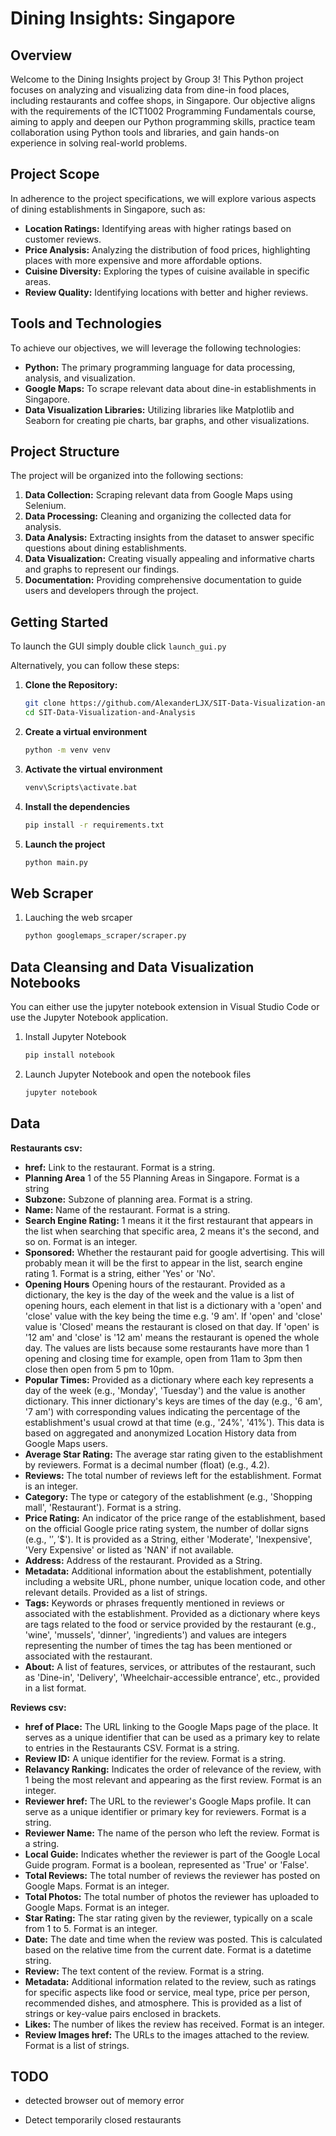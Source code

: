 # Dining Insights: Singapore

## Overview

Welcome to the Dining Insights project by Group 3! This Python project focuses on analyzing and visualizing data from dine-in food places, including restaurants and coffee shops, in Singapore. Our objective aligns with the requirements of the ICT1002 Programming Fundamentals course, aiming to apply and deepen our Python programming skills, practice team collaboration using Python tools and libraries, and gain hands-on experience in solving real-world problems.

## Project Scope

In adherence to the project specifications, we will explore various aspects of dining establishments in Singapore, such as:

- **Location Ratings:** Identifying areas with higher ratings based on customer reviews.
- **Price Analysis:** Analyzing the distribution of food prices, highlighting places with more expensive and more affordable options.
- **Cuisine Diversity:** Exploring the types of cuisine available in specific areas.
- **Review Quality:** Identifying locations with better and higher reviews.

## Tools and Technologies

To achieve our objectives, we will leverage the following technologies:

- **Python:** The primary programming language for data processing, analysis, and visualization.
- **Google Maps:** To scrape relevant data about dine-in establishments in Singapore.
- **Data Visualization Libraries:** Utilizing libraries like Matplotlib and Seaborn for creating pie charts, bar graphs, and other visualizations.

## Project Structure

The project will be organized into the following sections:

1. **Data Collection:** Scraping relevant data from Google Maps using Selenium.
2. **Data Processing:** Cleaning and organizing the collected data for analysis.
3. **Data Analysis:** Extracting insights from the dataset to answer specific questions about dining establishments.
4. **Data Visualization:** Creating visually appealing and informative charts and graphs to represent our findings.
5. **Documentation:** Providing comprehensive documentation to guide users and developers through the project.

## Getting Started

To launch the GUI simply double click `launch_gui.py`

Alternatively, you can follow these steps:

1. **Clone the Repository:**
   ```bash
   git clone https://github.com/AlexanderLJX/SIT-Data-Visualization-and-Analysis.git
   cd SIT-Data-Visualization-and-Analysis
2. **Create a virtual environment**
   ```bash
   python -m venv venv
3. **Activate the virtual environment**
   ```bash
   venv\Scripts\activate.bat
4. **Install the dependencies**
   ```bash
   pip install -r requirements.txt
5. **Launch the project**
   ```bash
   python main.py
   ```


## Web Scraper

1. Lauching the web srcaper
   ```bash
   python googlemaps_scraper/scraper.py

## Data Cleansing and Data Visualization Notebooks

You can either use the jupyter notebook extension in Visual Studio Code or use the Jupyter Notebook application.
1. Install Jupyter Notebook
   ```bash
   pip install notebook

2. Launch Jupyter Notebook and open the notebook files
   ```bash
   jupyter notebook

## Data 

**Restaurants csv:**
 - **href:** Link to the restaurant. Format is a string.
 - **Planning Area** 1 of the 55 Planning Areas in Singapore. Format is a string
 - **Subzone:** Subzone of planning area. Format is a string.
 - **Name:** Name of the restaurant. Format is a string.
 - **Search Engine Rating:** 1 means it it the first restaurant that appears in the list when searching that specific area, 2 means it's the second, and so on. Format is an integer.
 - **Sponsored:** Whether the restaurant paid for google advertising. This will probably mean it will be the first to appear in the list, search engine rating 1. Format is a string, either 'Yes' or 'No'.
 - **Opening Hours** Opening hours of the restaurant. Provided as a dictionary, the key is the day of the week and the value is a list of opening hours, each element in that list is a dictionary with a 'open' and 'close' value with the key being the time e.g. '9 am'. If 'open' and 'close' value is 'Closed' means the restaurant is closed on that day. If 'open' is '12 am' and 'close' is '12 am' means the restaurant is opened the whole day. The values are lists because some restaurants have more than 1 opening and closing time for example, open from 11am to 3pm then close then open from 5 pm to 10pm.
 - **Popular Times:** Provided as a dictionary where each key represents a day of the week (e.g., 'Monday', 'Tuesday') and the value is another dictionary. This inner dictionary's keys are times of the day (e.g., '6 am', '7 am') with corresponding values indicating the percentage of the establishment's usual crowd at that time (e.g., '24%', '41%'). This data is based on aggregated and anonymized Location History data from Google Maps users.
 - **Average Star Rating:** The average star rating given to the establishment by reviewers. Format is a decimal number (float) (e.g., 4.2).
 - **Reviews:** The total number of reviews left for the establishment. Format is an integer.
 - **Category:** The type or category of the establishment (e.g., 'Shopping mall', 'Restaurant'). Format is a string.
 - **Price Rating:** An indicator of the price range of the establishment, based on the official Google price rating system, the number of dollar signs (e.g., '$', '$$'). It is provided as a String, either 'Moderate', 'Inexpensive', 'Very Expensive' or listed as 'NAN' if not available.
 - **Address:** Address of the restaurant. Provided as a String.
 - **Metadata:** Additional information about the establishment, potentially including a website URL, phone number, unique location code, and other relevant details. Provided as a list of strings.
 - **Tags:** Keywords or phrases frequently mentioned in reviews or associated with the establishment. Provided as a dictionary where keys are tags related to the food or service provided by the restaurant (e.g., 'wine', 'mussels', 'dinner', 'ingredients') and values are integers representing the number of times the tag has been mentioned or associated with the restaurant.
 - **About:** A list of features, services, or attributes of the restaurant, such as 'Dine-in', 'Delivery', 'Wheelchair-accessible entrance', etc., provided in a list format.


**Reviews csv:**
 - **href of Place:** The URL linking to the Google Maps page of the place. It serves as a unique identifier that can be used as a primary key to relate to entries in the Restaurants CSV. Format is a string.
 - **Review ID:** A unique identifier for the review. Format is a string.
 - **Relavancy Ranking:** Indicates the order of relevance of the review, with 1 being the most relevant and appearing as the first review. Format is an integer.
 - **Reviewer href:** The URL to the reviewer's Google Maps profile. It can serve as a unique identifier or primary key for reviewers. Format is a string.
 - **Reviewer Name:** The name of the person who left the review. Format is a string.
 - **Local Guide:** Indicates whether the reviewer is part of the Google Local Guide program. Format is a boolean, represented as 'True' or 'False'.
 - **Total Reviews:** The total number of reviews the reviewer has posted on Google Maps. Format is an integer.
 - **Total Photos:** The total number of photos the reviewer has uploaded to Google Maps. Format is an integer.
 - **Star Rating:** The star rating given by the reviewer, typically on a scale from 1 to 5. Format is an integer.
 - **Date:** The date and time when the review was posted. This is calculated based on the relative time from the current date. Format is a datetime string.
 - **Review:** The text content of the review. Format is a string.
 - **Metadata:** Additional information related to the review, such as ratings for specific aspects like food or service, meal type, price per person, recommended dishes, and atmosphere. This is provided as a list of strings or key-value pairs enclosed in brackets.
 - **Likes:** The number of likes the review has received. Format is an integer.
 - **Review Images href:** The URLs to the images attached to the review. Format is a list of strings.

 

## TODO

- detected browser out of memory error

- Detect temporarily closed restaurants